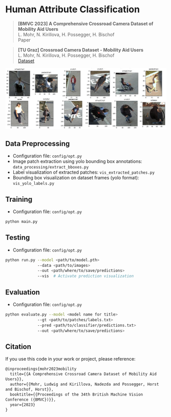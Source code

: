 # Human Attribute Classification

> **[BMVC 2023] A Comprehensive Crossroad Camera Dataset of Mobility Aid Users**            
> L. Mohr, N. Kirillova, H. Possegger, H. Bischof\
> Paper

> **[TU Graz] Crossroad Camera Dataset - Mobility Aid Users**\
> L. Mohr, N. Kirillova, H. Possegger, H. Bischof\
> [Dataset](https://repository.tugraz.at/records/2gat1-pev27)
 
<img src="docs/exampl_train_data.jpg" title="Exemplary training dataset"/>

## Data Preprocessing
+ Configuration file: `config/opt.py`
+ Image patch extraction using yolo bounding box annotations: `data_processing/extract_bboxes.py`
+ Label visualization of extracted patches: `vis_extracted_patches.py`
+ Bounding box visualization on dataset frames (yolo format): `vis_yolo_labels.py` 

## Training
+ Configuration file: `config/opt.py`
```bash
python main.py 
```

## Testing
+ Configuration file: `config/opt.py`
```bash
python run.py --model <path/to/model.pth> 
              --data <path/to/images>
              --out <path/where/to/save/predictions>
              --vis  # Activate prediction visualization
```

## Evaluation
+ Configuration file: `config/opt.py`
```bash
python evaluate.py --model <model name for title> 
              --gt <path/to/patches/labels.txt>
              --pred <path/to/classifier/predictions.txt>
              --out <path/where/to/save/predictions>
```

##  Citation 
If you use this code in your work or project, please reference:

    @inproceedings{mohr2023mobility
      title={{A Comprehensive Crossroad Camera Dataset of Mobility Aid Users}},
      author={{Mohr, Ludwig and Kirillova, Nadezda and Possegger, Horst and Bischof, Horst}},
      booktitle={{Proceedings of the 34th British Machine Vision Conference ({BMVC})}},
      year={2023}
    }